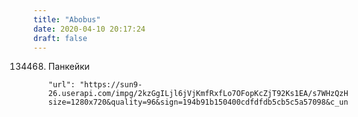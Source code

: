 ```yaml
---
title: "Abobus"
date: 2020-04-10 20:17:24
draft: false
---
```


134468. Панкейки

            "url": "https://sun9-26.userapi.com/impg/2kzGgILjl6jVjKmfRxfLo7OFopKcZjT92Ks1EA/s7WHzQzHMnY.jpg?size=1280x720&quality=96&sign=194b91b150400cdfdfdb5cb5c5a57098&c_uniq_tag=nSpzu14mLHU_tphgxCgKAmVChmjiJMDogbBjbvwZdQ4&type=album",
